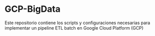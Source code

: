 # GCP-BigData
Este repositorio contiene los scripts y configuraciones necesarias para implementar un pipeline ETL batch en Google Cloud Platform (GCP)
